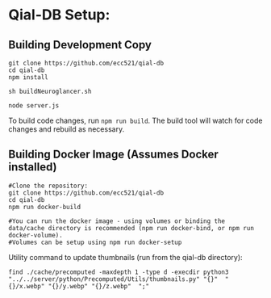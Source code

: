 # Qial-DB Setup:

## Building Development Copy
```
git clone https://github.com/ecc521/qial-db
cd qial-db
npm install

sh buildNeuroglancer.sh

node server.js
```

To build code changes, run ```npm run build```. The build tool will watch for code changes and rebuild as necessary.


## Building Docker Image (Assumes Docker installed)
```
#Clone the repository:
git clone https://github.com/ecc521/qial-db
cd qial-db
npm run docker-build

#You can run the docker image - using volumes or binding the data/cache directory is recommended (npm run docker-bind, or npm run docker-volume).
#Volumes can be setup using npm run docker-setup
```



Utility command to update thumbnails (run from the qial-db directory):
```
find ./cache/precomputed -maxdepth 1 -type d -execdir python3 "../../server/python/Precomputed/Utils/thumbnails.py" "{}"  "{}/x.webp" "{}/y.webp" "{}/z.webp"  ";"
```
